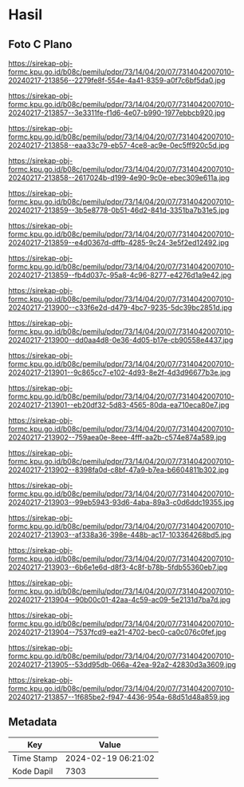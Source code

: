 # Hasil

## Foto C Plano

https://sirekap-obj-formc.kpu.go.id/b08c/pemilu/pdpr/73/14/04/20/07/7314042007010-20240217-213856--2279fe8f-554e-4a41-8359-a0f7c6bf5da0.jpg

https://sirekap-obj-formc.kpu.go.id/b08c/pemilu/pdpr/73/14/04/20/07/7314042007010-20240217-213857--3e3311fe-f1d6-4e07-b990-1977ebbcb920.jpg

https://sirekap-obj-formc.kpu.go.id/b08c/pemilu/pdpr/73/14/04/20/07/7314042007010-20240217-213858--eaa33c79-eb57-4ce8-ac9e-0ec5ff920c5d.jpg

https://sirekap-obj-formc.kpu.go.id/b08c/pemilu/pdpr/73/14/04/20/07/7314042007010-20240217-213858--2617024b-d199-4e90-9c0e-ebec309e611a.jpg

https://sirekap-obj-formc.kpu.go.id/b08c/pemilu/pdpr/73/14/04/20/07/7314042007010-20240217-213859--3b5e8778-0b51-46d2-841d-3351ba7b31e5.jpg

https://sirekap-obj-formc.kpu.go.id/b08c/pemilu/pdpr/73/14/04/20/07/7314042007010-20240217-213859--e4d0367d-dffb-4285-9c24-3e5f2ed12492.jpg

https://sirekap-obj-formc.kpu.go.id/b08c/pemilu/pdpr/73/14/04/20/07/7314042007010-20240217-213859--fb4d037c-95a8-4c96-8277-e4276d1a9e42.jpg

https://sirekap-obj-formc.kpu.go.id/b08c/pemilu/pdpr/73/14/04/20/07/7314042007010-20240217-213900--c33f6e2d-d479-4bc7-9235-5dc39bc2851d.jpg

https://sirekap-obj-formc.kpu.go.id/b08c/pemilu/pdpr/73/14/04/20/07/7314042007010-20240217-213900--dd0aa4d8-0e36-4d05-b17e-cb90558e4437.jpg

https://sirekap-obj-formc.kpu.go.id/b08c/pemilu/pdpr/73/14/04/20/07/7314042007010-20240217-213901--9c865cc7-e102-4d93-8e2f-4d3d96677b3e.jpg

https://sirekap-obj-formc.kpu.go.id/b08c/pemilu/pdpr/73/14/04/20/07/7314042007010-20240217-213901--eb20df32-5d83-4565-80da-ea710eca80e7.jpg

https://sirekap-obj-formc.kpu.go.id/b08c/pemilu/pdpr/73/14/04/20/07/7314042007010-20240217-213902--759aea0e-8eee-4fff-aa2b-c574e874a589.jpg

https://sirekap-obj-formc.kpu.go.id/b08c/pemilu/pdpr/73/14/04/20/07/7314042007010-20240217-213902--8398fa0d-c8bf-47a9-b7ea-b6604811b302.jpg

https://sirekap-obj-formc.kpu.go.id/b08c/pemilu/pdpr/73/14/04/20/07/7314042007010-20240217-213903--99eb5943-93d6-4aba-89a3-c0d6ddc19355.jpg

https://sirekap-obj-formc.kpu.go.id/b08c/pemilu/pdpr/73/14/04/20/07/7314042007010-20240217-213903--af338a36-398e-448b-ac17-103364268bd5.jpg

https://sirekap-obj-formc.kpu.go.id/b08c/pemilu/pdpr/73/14/04/20/07/7314042007010-20240217-213903--6b6e1e6d-d8f3-4c8f-b78b-5fdb55360eb7.jpg

https://sirekap-obj-formc.kpu.go.id/b08c/pemilu/pdpr/73/14/04/20/07/7314042007010-20240217-213904--90b00c01-42aa-4c59-ac09-5e2131d7ba7d.jpg

https://sirekap-obj-formc.kpu.go.id/b08c/pemilu/pdpr/73/14/04/20/07/7314042007010-20240217-213904--7537fcd9-ea21-4702-bec0-ca0c076c0fef.jpg

https://sirekap-obj-formc.kpu.go.id/b08c/pemilu/pdpr/73/14/04/20/07/7314042007010-20240217-213905--53dd95db-066a-42ea-92a2-42830d3a3609.jpg

https://sirekap-obj-formc.kpu.go.id/b08c/pemilu/pdpr/73/14/04/20/07/7314042007010-20240217-213857--1f685be2-f947-4436-954a-68d51d48a859.jpg


## Metadata

| Key        | Value               |
| ---------- | ------------------- |
| Time Stamp | 2024-02-19 06:21:02 |
| Kode Dapil | 7303                |



